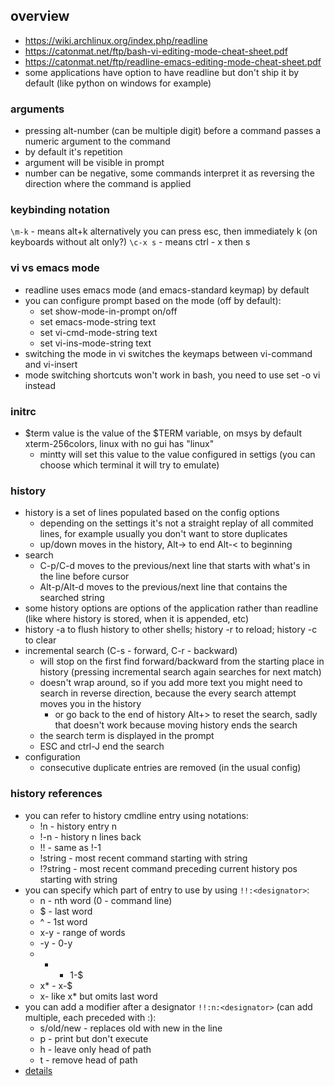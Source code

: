 ## overview

- <https://wiki.archlinux.org/index.php/readline>
- <https://catonmat.net/ftp/bash-vi-editing-mode-cheat-sheet.pdf>
- <https://catonmat.net/ftp/readline-emacs-editing-mode-cheat-sheet.pdf>
- some applications have option to have readline but don't ship it by default (like python on windows for example)


### arguments

- pressing alt-number (can be multiple digit) before a command passes a numeric argument to the command
- by default it's repetition
- argument will be visible in prompt
- number can be negative, some commands interpret it as reversing the direction where the command is applied

### keybinding notation

`\m-k` - means alt+k
alternatively you can press esc, then immediately k (on keyboards without alt only?)
`\c-x s` - means ctrl - x then s

### vi vs emacs mode

- readline uses emacs mode (and emacs-standard keymap) by default
- you can configure prompt based on the mode (off by default):
    - set show-mode-in-prompt on/off
    - set emacs-mode-string text
    - set vi-cmd-mode-string text
    - set vi-ins-mode-string text
- switching the mode in vi switches the keymaps between vi-command and vi-insert
- mode switching shortcuts won't work in bash, you need to use set -o vi instead

### initrc

- $term value is the value of the $TERM variable, on msys by default xterm-256colors, linux with no gui has "linux"
    - mintty will set this value to the value configured in settigs (you can choose which terminal it will try to emulate)

### history

- history is a set of lines populated based on the config options
    - depending on the settings it's not a straight replay of all commited lines, for example usually you don't want to store duplicates
    - up/down moves in the history, Alt-> to end Alt-< to beginning
- search
    - C-p/C-d moves to the previous/next line that starts with what's in the line before cursor
    - Alt-p/Alt-d moves to the previous/next line that contains the searched string
- some history options are options of the application rather than readline (like where history is stored, when it is appended, etc)
- history -a to flush history to other shells; history -r to reload; history -c to clear
- incremental search (C-s - forward, C-r - backward)
    - will stop on the first find forward/backward from the starting place in history (pressing incremental search again searches for next match)
    - doesn't wrap around, so if you add more text you might need to search in reverse direction, because the every search attempt moves you in the history
        - or go back to the end of history Alt+> to reset the search, sadly that doesn't work because moving history ends the search
    - the search term is displayed in the prompt
    - ESC and ctrl-J end the search
- configuration
    - consecutive duplicate entries are removed (in the usual config)

### history references

- you can refer to history cmdline entry using notations:
    - !n - history entry n
    - !-n - history n lines back
    - !! - same as !-1
    - !string - most recent command starting with string
    - !?string - most recent command preceding current history pos starting with string
- you can specify which part of entry to use by using `!!:<designator>`:
    - n - nth word (0 - command line)
    - $ - last word
    - ^ - 1st word
    - x-y - range of words
    - -y - 0-y
    - * - 1-$
    - x* - x-$
    - x- like x* but omits last word
- you can add a modifier after a designator `!!:n:<designator>` (can add multiple, each preceded with :):
    - s/old/new - replaces old with new in the line
    - p - print but don't execute
    - h - leave only head of path
    - t - remove head of path
- [details](https://tiswww.case.edu/php/chet/readline/history.html) 
    

